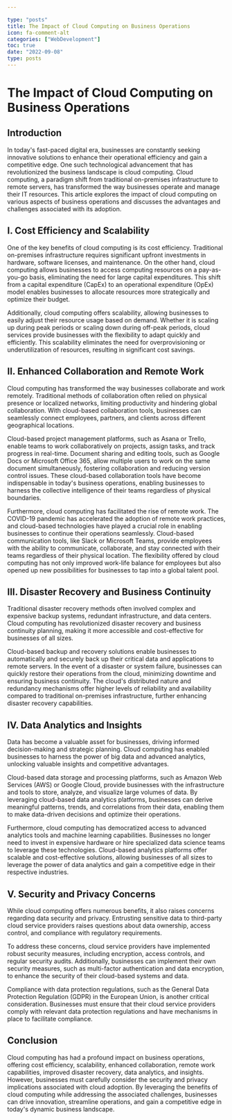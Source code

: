 ```yaml
---

type: "posts"
title: The Impact of Cloud Computing on Business Operations
icon: fa-comment-alt
categories: ["WebDevelopment"]
toc: true
date: "2022-09-08"
type: posts
---
```





# The Impact of Cloud Computing on Business Operations

## Introduction

In today's fast-paced digital era, businesses are constantly seeking innovative solutions to enhance their operational efficiency and gain a competitive edge. One such technological advancement that has revolutionized the business landscape is cloud computing. Cloud computing, a paradigm shift from traditional on-premises infrastructure to remote servers, has transformed the way businesses operate and manage their IT resources. This article explores the impact of cloud computing on various aspects of business operations and discusses the advantages and challenges associated with its adoption.

## I. Cost Efficiency and Scalability

One of the key benefits of cloud computing is its cost efficiency. Traditional on-premises infrastructure requires significant upfront investments in hardware, software licenses, and maintenance. On the other hand, cloud computing allows businesses to access computing resources on a pay-as-you-go basis, eliminating the need for large capital expenditures. This shift from a capital expenditure (CapEx) to an operational expenditure (OpEx) model enables businesses to allocate resources more strategically and optimize their budget.

Additionally, cloud computing offers scalability, allowing businesses to easily adjust their resource usage based on demand. Whether it is scaling up during peak periods or scaling down during off-peak periods, cloud services provide businesses with the flexibility to adapt quickly and efficiently. This scalability eliminates the need for overprovisioning or underutilization of resources, resulting in significant cost savings.

## II. Enhanced Collaboration and Remote Work

Cloud computing has transformed the way businesses collaborate and work remotely. Traditional methods of collaboration often relied on physical presence or localized networks, limiting productivity and hindering global collaboration. With cloud-based collaboration tools, businesses can seamlessly connect employees, partners, and clients across different geographical locations.

Cloud-based project management platforms, such as Asana or Trello, enable teams to work collaboratively on projects, assign tasks, and track progress in real-time. Document sharing and editing tools, such as Google Docs or Microsoft Office 365, allow multiple users to work on the same document simultaneously, fostering collaboration and reducing version control issues. These cloud-based collaboration tools have become indispensable in today's business operations, enabling businesses to harness the collective intelligence of their teams regardless of physical boundaries.

Furthermore, cloud computing has facilitated the rise of remote work. The COVID-19 pandemic has accelerated the adoption of remote work practices, and cloud-based technologies have played a crucial role in enabling businesses to continue their operations seamlessly. Cloud-based communication tools, like Slack or Microsoft Teams, provide employees with the ability to communicate, collaborate, and stay connected with their teams regardless of their physical location. The flexibility offered by cloud computing has not only improved work-life balance for employees but also opened up new possibilities for businesses to tap into a global talent pool.

## III. Disaster Recovery and Business Continuity

Traditional disaster recovery methods often involved complex and expensive backup systems, redundant infrastructure, and data centers. Cloud computing has revolutionized disaster recovery and business continuity planning, making it more accessible and cost-effective for businesses of all sizes.

Cloud-based backup and recovery solutions enable businesses to automatically and securely back up their critical data and applications to remote servers. In the event of a disaster or system failure, businesses can quickly restore their operations from the cloud, minimizing downtime and ensuring business continuity. The cloud's distributed nature and redundancy mechanisms offer higher levels of reliability and availability compared to traditional on-premises infrastructure, further enhancing disaster recovery capabilities.

## IV. Data Analytics and Insights

Data has become a valuable asset for businesses, driving informed decision-making and strategic planning. Cloud computing has enabled businesses to harness the power of big data and advanced analytics, unlocking valuable insights and competitive advantages.

Cloud-based data storage and processing platforms, such as Amazon Web Services (AWS) or Google Cloud, provide businesses with the infrastructure and tools to store, analyze, and visualize large volumes of data. By leveraging cloud-based data analytics platforms, businesses can derive meaningful patterns, trends, and correlations from their data, enabling them to make data-driven decisions and optimize their operations.

Furthermore, cloud computing has democratized access to advanced analytics tools and machine learning capabilities. Businesses no longer need to invest in expensive hardware or hire specialized data science teams to leverage these technologies. Cloud-based analytics platforms offer scalable and cost-effective solutions, allowing businesses of all sizes to leverage the power of data analytics and gain a competitive edge in their respective industries.

## V. Security and Privacy Concerns

While cloud computing offers numerous benefits, it also raises concerns regarding data security and privacy. Entrusting sensitive data to third-party cloud service providers raises questions about data ownership, access control, and compliance with regulatory requirements.

To address these concerns, cloud service providers have implemented robust security measures, including encryption, access controls, and regular security audits. Additionally, businesses can implement their own security measures, such as multi-factor authentication and data encryption, to enhance the security of their cloud-based systems and data.

Compliance with data protection regulations, such as the General Data Protection Regulation (GDPR) in the European Union, is another critical consideration. Businesses must ensure that their cloud service providers comply with relevant data protection regulations and have mechanisms in place to facilitate compliance.

## Conclusion

Cloud computing has had a profound impact on business operations, offering cost efficiency, scalability, enhanced collaboration, remote work capabilities, improved disaster recovery, data analytics, and insights. However, businesses must carefully consider the security and privacy implications associated with cloud adoption. By leveraging the benefits of cloud computing while addressing the associated challenges, businesses can drive innovation, streamline operations, and gain a competitive edge in today's dynamic business landscape.